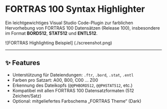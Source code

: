 # FORTRAS 100 Syntax Highlighter

Ein leichtgewichtiges Visual Studio Code-Plugin zur farblichen Hervorhebung von FORTRAS 100 Datensätzen (Release 100), insbesondere im Format **BORD512**, **STAT512** und **ENTL512**.

![FORTRAS Highlighting Beispiel]
(./screenshot.png)

---

## ✨ Features

- Unterstützung für Dateiendungen: `.ftr`, `.bord`, `.stat`, `.entl`
- Farben pro Satzart: A00, B00, C00 … Z00
- Erkennung des Dateikopfs (`@@PHBORD512`, `@@PHSTAT512`, etc.)
- Kompatibel mit allen FORTRAS 100 Datensatzformaten (512 Zeichen/Satz)
- Optional: mitgeliefertes Farbschema „FORTRAS Theme“ (Dark)
